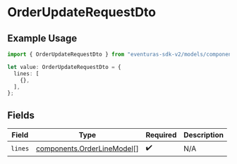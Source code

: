 # OrderUpdateRequestDto

## Example Usage

```typescript
import { OrderUpdateRequestDto } from "eventuras-sdk-v2/models/components";

let value: OrderUpdateRequestDto = {
  lines: [
    {},
  ],
};
```

## Fields

| Field                                                                    | Type                                                                     | Required                                                                 | Description                                                              |
| ------------------------------------------------------------------------ | ------------------------------------------------------------------------ | ------------------------------------------------------------------------ | ------------------------------------------------------------------------ |
| `lines`                                                                  | [components.OrderLineModel](../../models/components/orderlinemodel.md)[] | :heavy_check_mark:                                                       | N/A                                                                      |